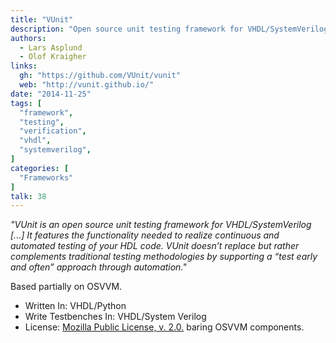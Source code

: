 ```yaml
---
title: "VUnit"
description: "Open source unit testing framework for VHDL/SystemVerilog"
authors:
  - Lars Asplund
  - Olof Kraigher
links:
  gh: "https://github.com/VUnit/vunit"
  web: "http://vunit.github.io/"
date: "2014-11-25"
tags: [
  "framework",
  "testing",
  "verification",
  "vhdl",
  "systemverilog",
]
categories: [
  "Frameworks"
]
talk: 38
---
```


*"VUnit is an open source unit testing framework for VHDL/SystemVerilog \[...\] It features the functionality needed to realize continuous and automated testing of your HDL code. VUnit doesn’t replace but rather complements traditional testing methodologies by supporting a “test early and often” approach through automation."*

<!--more-->

Based partially on OSVVM.

- Written In: VHDL/Python
- Write Testbenches In: VHDL/System Verilog
- License: [Mozilla Public License, v. 2.0.](https://github.com/VUnit/vunit/blob/master/LICENSE.txt) baring OSVVM components.

